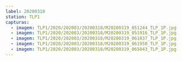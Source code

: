 ```yaml
---
label: 20200318
station: TLP1
capturas:
  - imagem: TLP1/2020/202003/20200318/M20200319_051244_TLP_1P.jpg
  - imagem: TLP1/2020/202003/20200318/M20200319_051916_TLP_1P.jpg
  - imagem: TLP1/2020/202003/20200318/M20200319_061837_TLP_1P.jpg
  - imagem: TLP1/2020/202003/20200318/M20200319_061950_TLP_1P.jpg
  - imagem: TLP1/2020/202003/20200318/M20200319_065843_TLP_1P.jpg
---
```

